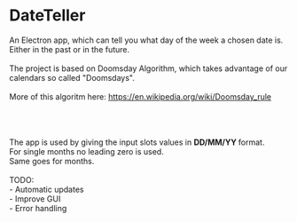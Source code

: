 # DateTeller
An Electron app, which can tell you what day of the week a chosen date is. Either in the past or in the future.
<br> <br>
The project is based on Doomsday Algorithm, which takes advantage of our calendars so called "Doomsdays". <br> <br>
More of this algoritm here: https://en.wikipedia.org/wiki/Doomsday_rule

<br>
<br>
<br>
The app is used by giving the input slots values in <b> DD/MM/YY </b> format.
<br>
For single months no leading zero is used.<br>
Same goes for months.
<br>
<br>
TODO: <br>
- Automatic updates <br>
- Improve GUI <br>
- Error handling <br>
